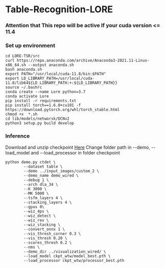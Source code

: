 # Table-Recognition-LORE
### Attention that This repo will be active If your cuda version <= 11.4
### Set up environment
```
cd LORE-TSR/src
curl https://repo.anaconda.com/archive/Anaconda3-2021.11-Linux-x86_64.sh --output anaconda.sh
bash anaconda.sh
export PATH="/usr/local/cuda-11.8/bin:$PATH"
export LD_LIBRARY_PATH=/usr/local/cuda-11.8/lib64${LD_LIBRARY_PATH:+:${LD_LIBRARY_PATH}}
source ~/.bashrc
conda create --name Lore python=3.7
conda activate Lore
pip install -r requirements.txt
pip install torch==1.6.0+cu101 -f https://download.pytorch.org/whl/torch_stable.html
chmod +x  *.sh
cd lib/models/networsk/DCNv2
python3 setup.py build develop
```
### Inference
Download and unzip checkpoint [Here](https://drive.google.com/file/d/1n33c9jmGmjSfRbheleE1pqiIXBb_BCEw/view?usp=sharing)
Change folder path in --demo, --load_model and --load_processor in folder checkpoint
```
python demo.py ctdet \
        --dataset table \
        --demo ../input_images/custom_2 \
        --demo_name demo_wired \
        --debug 1 \
        --arch dla_34 \
        --K 3000 \
        --MK 5000 \
        --tsfm_layers 4 \
        --stacking_layers 4 \
        --gpus 0\
        --wiz_4ps \
        --wiz_detect \
        --wiz_rev \
        --wiz_stacking \
        --convert_onnx 1 \
        --vis_thresh_corner 0.3 \
        --vis_thresh 0.20 \
        --scores_thresh 0.2 \
        --nms \
        --demo_dir ../visualization_wired/ \
        --load_model ckpt_wtw/model_best.pth \
        --load_processor ckpt_wtw/processor_best.pth

```
